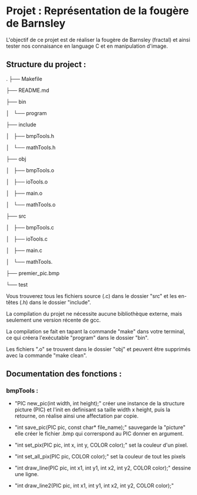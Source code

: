 # Projet : Représentation de la fougère de Barnsley

L'objectif de ce projet est de réaliser la fougère de Barnsley (fractal) et ainsi tester nos connaisance en language C et en manipulation d'image.

## Structure du project :

.
├── Makefile

├── README.md

├── bin

│   └── program

├── include

│   ├── bmpTools.h

│   └── mathTools.h

├── obj

│   ├── bmpTools.o

│   ├── ioTools.o

│   ├── main.o

│   └── mathTools.o

├── src

│   ├── bmpTools.c

│   ├── ioTools.c

│   ├── main.c

│   └── mathTools.

├── premier_pic.bmp

└── test

Vous trouverez tous les fichiers source (.c) dans le dossier "src" et les en-têtes (.h) dans le dossier "include".

La compilation du projet ne nécessite aucune bibliothèque externe, mais seulement une version récente de gcc.

La compilation se fait en tapant la commande "make" dans votre terminal, ce qui créera l'exécutable "program" dans le dossier "bin".

Les fichiers ".o" se trouvent dans le dossier "obj" et peuvent être supprimés avec la commande "make clean".


## Documentation des fonctions :

### bmpTools :

- "PIC new_pic(int width, int height);" créer une instance de la structure picture (PIC) et l'init en definisant sa taille width x height, puis la retourne, on réalise ainsi une affectation par copie.

- "int save_pic(PIC pic, const char* file_name);" sauvegarde la "picture" elle créer le fichier .bmp qui correrspond au PIC donner en argument.
  
- "int set_pix(PIC pic, int x, int y, COLOR color);" set la couleur d'un pixel.
  
- "int set_all_pix(PIC pic, COLOR color);" set la couleur de tout les pixels
  
- "int draw_line(PIC pic, int x1, int y1, int x2, int y2, COLOR color);" dessine une ligne.
  
- "int draw_line2(PIC pic, int x1, int y1, int x2, int y2, COLOR color);"




